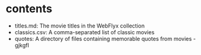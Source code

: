 # contents

- titles.md: The movie titles in the WebFlyx collection
- classics.csv: A comma-separated list of classic movies
- quotes: A directory of files containing memorable quotes from movies
-gjkgfl
